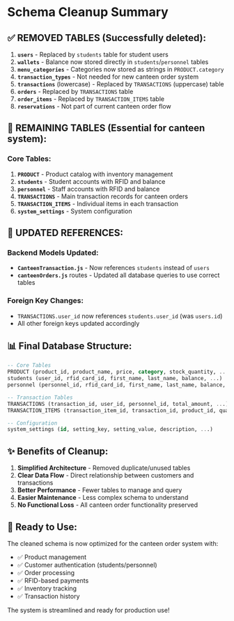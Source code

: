 # Schema Cleanup Summary

## ✅ **REMOVED TABLES** (Successfully deleted):

1. **`users`** - Replaced by `students` table for student users
2. **`wallets`** - Balance now stored directly in `students`/`personnel` tables
3. **`menu_categories`** - Categories now stored as strings in `PRODUCT.category`
4. **`transaction_types`** - Not needed for new canteen order system
5. **`transactions`** (lowercase) - Replaced by `TRANSACTIONS` (uppercase) table
6. **`orders`** - Replaced by `TRANSACTIONS` table
7. **`order_items`** - Replaced by `TRANSACTION_ITEMS` table
8. **`reservations`** - Not part of current canteen order flow

## 🎯 **REMAINING TABLES** (Essential for canteen system):

### Core Tables:
1. **`PRODUCT`** - Product catalog with inventory management
2. **`students`** - Student accounts with RFID and balance
3. **`personnel`** - Staff accounts with RFID and balance
4. **`TRANSACTIONS`** - Main transaction records for canteen orders
5. **`TRANSACTION_ITEMS`** - Individual items in each transaction
6. **`system_settings`** - System configuration

## 🔧 **UPDATED REFERENCES**:

### Backend Models Updated:
- **`CanteenTransaction.js`** - Now references `students` instead of `users`
- **`canteenOrders.js`** routes - Updated all database queries to use correct tables

### Foreign Key Changes:
- `TRANSACTIONS.user_id` now references `students.user_id` (was `users.id`)
- All other foreign keys updated accordingly

## 📊 **Final Database Structure**:

```sql
-- Core Tables
PRODUCT (product_id, product_name, price, category, stock_quantity, ...)
students (user_id, rfid_card_id, first_name, last_name, balance, ...)
personnel (personnel_id, rfid_card_id, first_name, last_name, balance, ...)

-- Transaction Tables  
TRANSACTIONS (transaction_id, user_id, personnel_id, total_amount, ...)
TRANSACTION_ITEMS (transaction_item_id, transaction_id, product_id, quantity, unit_price, subtotal, ...)

-- Configuration
system_settings (id, setting_key, setting_value, description, ...)
```

## ✨ **Benefits of Cleanup**:

1. **Simplified Architecture** - Removed duplicate/unused tables
2. **Clear Data Flow** - Direct relationship between customers and transactions
3. **Better Performance** - Fewer tables to manage and query
4. **Easier Maintenance** - Less complex schema to understand
5. **No Functional Loss** - All canteen order functionality preserved

## 🚀 **Ready to Use**:

The cleaned schema is now optimized for the canteen order system with:
- ✅ Product management
- ✅ Customer authentication (students/personnel)
- ✅ Order processing
- ✅ RFID-based payments
- ✅ Inventory tracking
- ✅ Transaction history

The system is streamlined and ready for production use!

